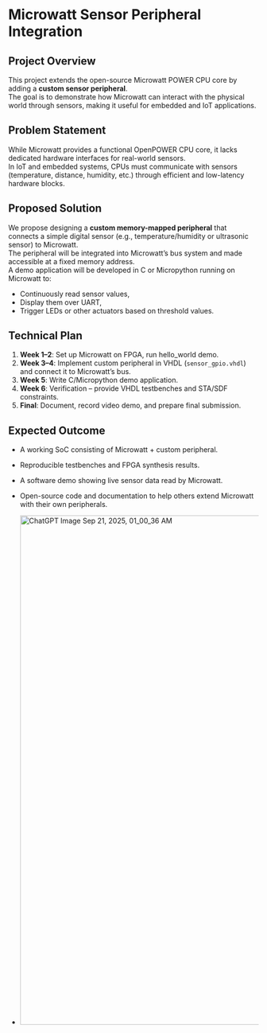 # Microwatt Sensor Peripheral Integration

## Project Overview
This project extends the open-source Microwatt POWER CPU core by adding a **custom sensor peripheral**.  
The goal is to demonstrate how Microwatt can interact with the physical world through sensors, making it useful for embedded and IoT applications.

## Problem Statement
While Microwatt provides a functional OpenPOWER CPU core, it lacks dedicated hardware interfaces for real-world sensors.  
In IoT and embedded systems, CPUs must communicate with sensors (temperature, distance, humidity, etc.) through efficient and low-latency hardware blocks.

## Proposed Solution
We propose designing a **custom memory-mapped peripheral** that connects a simple digital sensor (e.g., temperature/humidity or ultrasonic sensor) to Microwatt.  
The peripheral will be integrated into Microwatt’s bus system and made accessible at a fixed memory address.  
A demo application will be developed in C or Micropython running on Microwatt to:
- Continuously read sensor values,
- Display them over UART,
- Trigger LEDs or other actuators based on threshold values.

## Technical Plan
1. **Week 1–2**: Set up Microwatt on FPGA, run hello_world demo.  
2. **Week 3–4**: Implement custom peripheral in VHDL (`sensor_gpio.vhdl`) and connect it to Microwatt’s bus.  
3. **Week 5**: Write C/Micropython demo application.  
4. **Week 6**: Verification – provide VHDL testbenches and STA/SDF constraints.  
5. **Final**: Document, record video demo, and prepare final submission.

## Expected Outcome
- A working SoC consisting of Microwatt + custom peripheral.  
- Reproducible testbenches and FPGA synthesis results.  
- A software demo showing live sensor data read by Microwatt.  
- Open-source code and documentation to help others extend Microwatt with their own peripherals.

- <img width="1536" height="1024" alt="ChatGPT Image Sep 21, 2025, 01_00_36 AM" src="https://github.com/user-attachments/assets/2e9843f7-9daa-41c0-bb9e-2f355e88aee4" />

